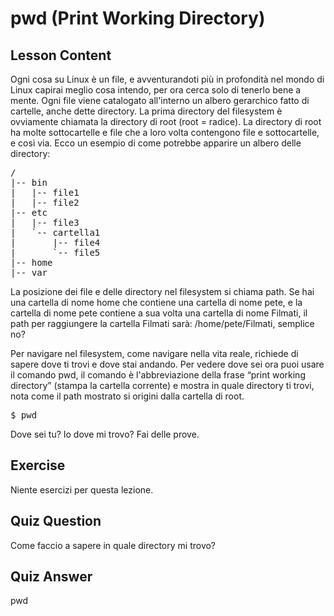 # pwd (Print Working Directory)

## Lesson Content

Ogni cosa su Linux è un file, e avventurandoti più in profondità nel mondo di Linux capirai meglio cosa intendo, per ora cerca solo di tenerlo bene a mente. Ogni file viene catalogato all'interno un albero gerarchico fatto di cartelle, anche dette directory. La prima directory del filesystem è ovviamente chiamata la directory di root (root = radice). La directory di root ha molte sottocartelle e file che a loro volta contengono file e sottocartelle, e così via. Ecco un esempio di come potrebbe apparire un albero delle directory:

<pre>/
|-- bin
|   |-- file1
|   |-- file2
|-- etc
|   |-- file3
|   `-- cartella1
|       |-- file4
|       `-- file5
|-- home
|-- var
</pre>

La posizione dei file e delle directory nel filesystem si chiama path. Se hai una cartella di nome home che contiene una cartella di nome pete, e la cartella di nome pete contiene a sua volta una cartella di nome Filmati, il path per raggiungere la cartella Filmati sarà: /home/pete/Filmati, semplice no?

Per navigare nel filesystem, come navigare nella vita reale, richiede di sapere dove ti trovi e dove stai andando. Per vedere dove sei ora puoi usare il comando pwd, il comando è l'abbreviazione della frase “print working directory” (stampa la cartella corrente) e mostra in quale directory ti trovi, nota come il path mostrato si origini dalla cartella di root.

<pre>$ pwd</pre>

Dove sei tu? Io dove mi trovo? Fai delle prove.

## Exercise

Niente esercizi per questa lezione.

## Quiz Question

Come faccio a sapere in quale directory mi trovo?

## Quiz Answer

pwd
